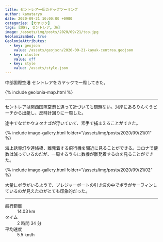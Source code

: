 ```yaml
---
title: セントレア一周カヤックツーリング
author: kamataryo
date: 2020-09-21 10:00:00 +0900
categories: [カヤック]
tags: [旅行, セントレア, 海]
image: /assets/img/posts/2020/09/21/top.jpg
GeoloniaEmbed: true
GeoloniaAttributes:
  - key: geojson
    value: /assets/geojson/2020-09-21-kayak-centrea.geojson
  - key: cluster
    value: off
  - key: style
    value: /assets/style.json
---
```


中部国際空港 セントレアをカヤックで一周してきた。

{% include geolonia-map.html %}

---

セントレアは関西国際空港と違って近づいても問題ない。対岸にあるりんくうビーチから出艇し、反時計回りに一周した。

途中でなぜかウミタナゴが浮いていて、素手で捕まえることができた。

{% include image-gallery.html folder="/assets/img/posts/2020/09/21/01" %}

海上誘導灯や連絡橋、離発着する飛行機を間近に見ることができる。コロナで便数は減っているのだが、一周するうちに数機が離発着するのを見ることができた。

{% include image-gallery.html folder="/assets/img/posts/2020/09/21/02" %}

大量にボラがいるようで、プレジャーボートの引き波の中でボラがサーフィンしているのが見えたのがとても印象的だった。

---

<dl>
<dt>航行距離</dt><dd>14.03 km</dd>
<dt>タイム</dt><dd>2 時間 34 分</dd>
<dt>平均速度</dt><dd>5.5 km/h</dd>
</dl>
